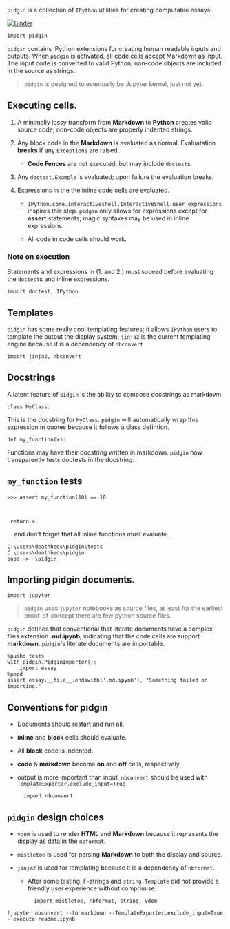 
`pidgin` is a collection of `IPython` utilities for creating computable essays.

[![Binder](https://mybinder.org/badge.svg)](https://mybinder.org/v2/gh/deathbeds/pidgin/master?filepath=readme.ipynb)


<div><pre><code>import pidgin
</code></pre><p><code>pidgin</code> contains IPython extensions for creating human readable inputs and outputs.  When <code>pidgin</code> is activated, all code cells accept Markdown as input.  The input code is converted to valid Python, non-code objects are included in the source as strings.</p><blockquote><p><code>pidgin</code> is designed to eventually be Jupyter kernel, just not yet.</p></blockquote></div>



<div><h2>Executing cells.</h2><ol start=""><li><p>A minimally lossy transform from <strong>Markdown</strong> to <strong>Python</strong> creates valid source code; non-code objects are properly indented strings.</p></li><li><p>Any block code in the <strong>Markdown</strong> is evaluated as normal.  Evaluatation <strong>breaks</strong> if any <code>Exception</code>s are raised.</p><ul><li><p><strong>Code Fences</strong> are not executed, but may include <code>doctest</code>s.</p></li></ul></li><li><p>Any <code>doctest.Example</code> is evaluated; upon failure the evaluation breaks.</p></li><li><p>Expressions in the the inline code cells are evaluated.</p><ul><li><p><code>IPython.core.interactiveshell.InteractiveShell.user_expressions</code> inspires this step.  <code>pidgin</code> only allows for expressions except for <strong>assert</strong> statements; magic syntaxes may be used in inline expressions.</p></li><li><p>All code in code cells should work.</p></li></ul></li></ol><h3>Note on execution</h3><p>Statements and expressions in (1. and 2.) must suceed before evaluating the <code>doctest</code>s and inline expressions.</p><pre><code>import doctest, IPython
</code></pre></div>



<div><h2>Templates</h2><p><code>pidgin</code> has some really cool templating features; it allows <code>IPython</code> users to template the output the display system.  <code>jinja2</code> is the current templating engine because it
is a dependency of <code>nbconvert</code></p><pre><code>import jinja2, nbconvert
</code></pre></div>



<div><h2>Docstrings</h2><p>A latent feature of <code>pidgin</code> is the ability to compose docstrings as markdown.</p><pre><code>class MyClass:
</code></pre><p>This is the docstring for <code>MyClass</code>.  <code>pidgin</code> will automatically wrap this expression in quotes because it follows a class defintion.</p></div>



<div><pre><code>def my_function(x):
</code></pre><p>Functions may have their docstring written in markdown. <code>pidgin</code> now transparently tests doctests in the docstring.</p><h2><code>my_function</code> tests</h2><pre><code>&gt;&gt;&gt; assert my_function(10) == 10

</code></pre><pre><code>    return x
</code></pre><p>... and don&#x27;t forget that all inline functions must evaluate.</p></div>


    C:\Users\deathbeds\pidgin\tests
    C:\Users\deathbeds\pidgin
    popd -> ~\pidgin
    


<div><h2>Importing pidgin documents.</h2><pre><code>import jupyter
</code></pre><blockquote><p><code>pidgin</code> uses <code>jupyter</code> notebooks as source files, at least for the earliest proof-of-concept there are few python source files.</p></blockquote><p><code>pidgin</code> defines that conventional that literate documents have a complex files extension <strong>.md.ipynb</strong>; indicating that the code cells are support <strong>markdown</strong>.  <code>pidgin</code>&#x27;s literate documents are importable.</p><pre><code>%pushd tests
with pidgin.PidginImporter():
    import essay
%popd
assert essay.__file__.endswith(&#x27;.md.ipynb&#x27;), &quot;Something failed on importing.&quot;
</code></pre></div>



<div><h2>Conventions for pidgin</h2><ul><li><p>Documents should restart and run all.</p></li><li><p><strong>inline</strong> and <strong>block</strong> cells should evaluate.</p></li><li><p>All <strong>block</strong> code is indented.</p></li><li><p><strong>code</strong> &amp; <strong>markdown</strong> become <strong>on</strong> and <strong>off</strong> cells, respectively.</p></li><li><p>output is more important than input, <code>nbconvert</code> should be used with <span><code>TemplateExporter.exclude_input=True</code></span></p><pre><code>  import nbconvert
</code></pre></li></ul></div>



<div><h2><code>pidgin</code> design choices</h2><ul><li><p><code>vdom</code> is used to render <strong>HTML</strong> and <strong>Markdown</strong>  because it represents the display as data in the <code>nbformat</code>.</p></li><li><p><code>mistletoe</code> is used for parsing <strong>Markdown</strong> to both the display and source.</p></li><li><p><code>jinja2</code> is used for templating because it is a dependency of <code>nbformat</code>.</p><ul><li><p>After some testing, F-strings and <code>string.Template</code> did not provide a friendly user experience without comprimise.</p><pre><code>  import mistletoe, nbformat, string, vdom
</code></pre></li></ul></li></ul></div>


    !jupyter nbconvert --to markdown --TemplateExporter.exclude_input=True --execute readme.ipynb
